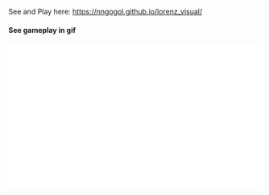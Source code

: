 See and Play here: https://nngogol.github.io/lorenz_visual/
#### See gameplay in gif
#### ![1](https://github.com/nngogol/lorenz_visual/blob/master/praa.gif?raw=true)
